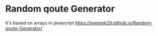 # Random qoute Generator
 It's based on arrays in javascript 
https://prempk29.github.io/Random-qoute-Generator/
